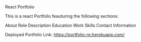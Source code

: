 React Portfolio 

This is a react Portfolio feauturing the following sections:

About 
Role Description
Education
Work Skills
Contact Information

Deployed Portfolio Link: https://portfolio-re.herokuapp.com/
